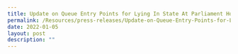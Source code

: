 ```yaml
---
title: Update on Queue Entry Points for Lying In State At Parliament House
permalink: /Resources/press-releases/Update-on-Queue-Entry-Points-for-Lying-In-State-At-Parliament-House
date: 2022-01-05
layout: post
description: ""
---
```

